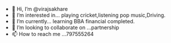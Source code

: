 - 👋 Hi, I’m @virajsakhare
- 👀 I’m interested in... playing cricket,listening pop music,Driving.
- 🌱 I’m currently... learning BBA financial completed.
- 💞️ I’m looking to collaborate on ...partnership
- 📫 How to reach me ...797555264

<!---
virajsakhare/virajsakhare is a ✨ special ✨ repository because its `README.md` (this file) appears on your GitHub profile.
You can click the Preview link to take a look at your changes.
--->
